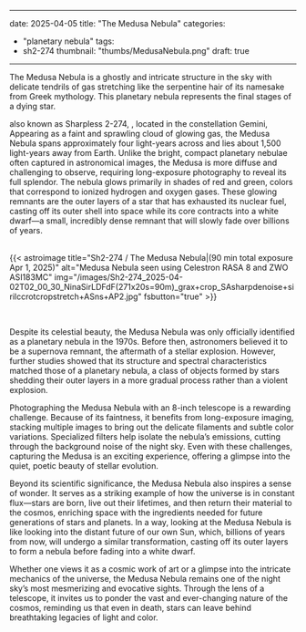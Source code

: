 ------
date: 2025-04-05
title: "The Medusa Nebula"
categories:
- "planetary nebula"
tags:
- sh2-274
thumbnail: "thumbs/MedusaNebula.png"
draft: true
---
The Medusa Nebula is a ghostly and intricate structure in the sky with delicate tendrils of gas stretching like the serpentine hair of its namesake from Greek mythology. This planetary nebula represents the final stages of a dying star.
<!--more-->

also known as Sharpless 2-274,
, located in the constellation Gemini,
Appearing as a faint and sprawling cloud of glowing gas, the Medusa Nebula spans approximately four light-years across and lies about 1,500 light-years away from Earth. Unlike the bright, compact planetary nebulae often captured in astronomical images, the Medusa is more diffuse and challenging to observe, requiring long-exposure photography to reveal its full splendor. The nebula glows primarily in shades of red and green, colors that correspond to ionized hydrogen and oxygen gases. These glowing remnants are the outer layers of a star that has exhausted its nuclear fuel, casting off its outer shell into space while its core contracts into a white dwarf—a small, incredibly dense remnant that will slowly fade over billions of years.
  
<br>
{{< astroimage
title="Sh2-274 / The Medusa Nebula|(90 min total exposure Apr 1, 2025)"
   alt="Medusa Nebula seen using Celestron RASA 8 and ZWO ASI183MC"
   img="/images/Sh2-274_2025-04-02T02_00_30_NinaSirLDFdF(271x20s=90m)_grax+crop_SAsharpdenoise+sirilccrotcropstretch+ASns+AP2.jpg"
   fsbutton="true"
>}}
 
&nbsp;<br>

Despite its celestial beauty, the Medusa Nebula was only officially identified as a planetary nebula in the 1970s. Before then, astronomers believed it to be a supernova remnant, the aftermath of a stellar explosion. However, further studies showed that its structure and spectral characteristics matched those of a planetary nebula, a class of objects formed by stars shedding their outer layers in a more gradual process rather than a violent explosion.

Photographing the Medusa Nebula with an 8-inch telescope is a rewarding challenge. Because of its faintness, it benefits from long-exposure imaging, stacking multiple images to bring out the delicate filaments and subtle color variations. Specialized filters help isolate the nebula’s emissions, cutting through the background noise of the night sky. Even with these challenges, capturing the Medusa is an exciting experience, offering a glimpse into the quiet, poetic beauty of stellar evolution.

Beyond its scientific significance, the Medusa Nebula also inspires a sense of wonder. It serves as a striking example of how the universe is in constant flux—stars are born, live out their lifetimes, and then return their material to the cosmos, enriching space with the ingredients needed for future generations of stars and planets. In a way, looking at the Medusa Nebula is like looking into the distant future of our own Sun, which, billions of years from now, will undergo a similar transformation, casting off its outer layers to form a nebula before fading into a white dwarf.

Whether one views it as a cosmic work of art or a glimpse into the intricate mechanics of the universe, the Medusa Nebula remains one of the night sky’s most mesmerizing and evocative sights. Through the lens of a telescope, it invites us to ponder the vast and ever-changing nature of the cosmos, reminding us that even in death, stars can leave behind breathtaking legacies of light and color.

